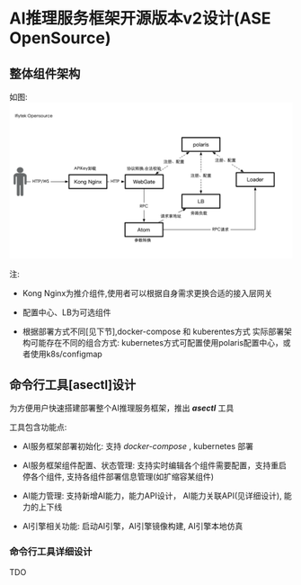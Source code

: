 # AI推理服务框架开源版本v2设计(ASE OpenSource)


## 整体组件架构

如图: ![架构](athena.png)


注:

* Kong Nginx为推介组件,使用者可以根据自身需求更换合适的接入层网关

* 配置中心、LB为可选组件

* 根据部署方式不同[见下节],docker-compose 和 kuberentes方式 实际部署架构可能存在不同的组合方式: kubernetes方式可配置使用polaris配置中心，或者使用k8s/configmap


## 命令行工具[asectl]设计


为方便用户快速搭建部署整个AI推理服务框架，推出 ***asectl*** 工具

工具包含功能点:

* AI服务框架部署初始化: 支持 *docker-compose* , kubernetes 部署

* AI服务框架组件配置、状态管理: 支持实时编辑各个组件需要配置，支持重启停各个组件, 支持各组件部署信息管理(如扩缩容某组件)

* AI能力管理: 支持新增AI能力，能力API设计， AI能力关联API(见详细设计), 能力的上下线

* AI引擎相关功能: 启动AI引擎，AI引擎镜像构建, AI引擎本地仿真



### 命令行工具详细设计
TDO




